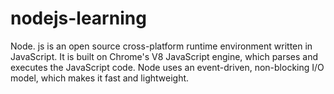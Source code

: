# nodejs-learning
Node. js is an open source cross-platform runtime environment written in JavaScript. It is built on Chrome's V8 JavaScript engine, which parses and executes the JavaScript code. Node uses an event-driven, non-blocking I/O model, which makes it fast and lightweight.
